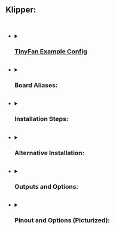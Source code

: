 ## Klipper:
<br>


<ul><li><details>
<summary><h3><a href="./TinyFan.cfg">TinyFan Example Config</a></h></summary>
</details></li></ul>


<ul><li><details>
<summary><h3>Board Aliases:</h></summary>
<pre>[mcu tinyfan]<br>serial: /dev/serial/by-id/usb-Klipper_rp2040_XXXXXXXXXXXX<br>restart_method: command<br><br>[board_pins tinyfan]<br>mcu: tinyfan<br>aliases:<br>	#FAN Ports:<br>	FAN1_PWM=gpio0, FAN1_RPM=gpio7,<br>	FAN2_PWM=gpio1, FAN2_RPM=gpio8,<br>	FAN3_PWM=gpio2, FAN3_RPM=gpio9,<br>	FAN4_PWM=gpio3, FAN4_RPM=gpio10,<br>	<br>	#AUX Ports:<br>	AUX1_PWM=gpio4, AUX1_RPM=gpio26,<br>	AUX2_PWM=gpio5, AUX2_RPM=gpio27,<br>	AUX3_PWM=gpio6, AUX3_RPM=gpio28,<br>	<br>	#GPIO Header:<br>	G1=gpio29, G2=gpio11, G3=gpio12,<br>	G4=gpio13, G5=gpio14, G6=gpio15,<br>	<br>	#Waveshare LED:<br>	LED=gpio16</pre>
</details></li></ul>


<ul><li>
<details>
 <summary><h3>Installation Steps:</h></summary>
 <li>ssh into your raspberry pi</li>
 <li>stop the klipper service <code>sudo systemctl stop klipper</code></li>
 <li>run <code>ls /dev</code> and keep the list open</li>
 <li>Connect the rp2040 to your raspberry while holding down the boot button</li>
 <li>run again <code>ls /dev</code> and look out for the added device, usually this is sda1</li>
 <li>chroot into your klipper directory <code>cd klipper</code></li>
 <li>cleanup all previous build files <code>make clean</code></li>
 <li>create a new build config <code>make menuconfig</code></li>
 <li>using the following settings</li>
 <p align="center"><img width="auto" src="../Images/klipper.png"></p>
 <li>run the build <code>make</code></li>
 <li>copy the firmware onto the rp2040</li>
 <pre>sudo mount /dev/sda1 /mnt<br>sudo cp out/klipper.uf2 /mnt<br>sudo umount /mnt</pre>
 <li>find your mcu address by running <code>ls /dev/serial/by-id/*</code></li>
 <li>add the new mcu to your printer.cfg</li>
 <pre>[mcu fans]<br>serial: /dev/serial/by-id/usb-Klipper_rp2040_XXXX</pre>
 <li>start the klipper service <code>sudo systemctl start klipper</code></li>
</details></li></ul>

<ul><li>
<details>
 <summary><h3>Alternative Installation:</h></summary>
 <li>ssh into your raspberry pi</li>
 <li>Connect the rp2040 to your raspberry while holding down the boot button</li>
 <li>stop the klipper service <code>sudo systemctl stop klipper</code></li>
 <li>chroot into your klipper directory <code>cd klipper</code></li>
 <li>cleanup all previous build files <code>make clean</code></li>
 <li>create a new build config <code>make menuconfig</code></li>
 <li>using the following settings</li>
 <p align="center"><img width="auto" src="../Images/klipper.png"></p>
 <li>run the build <code>make</code></li>
 <li>run <code>make flash FLASH_DEVICE="2e8a:0003"</code></li>
 <li>find your mcu address by running <code>ls /dev/serial/by-id/*</code></li>
 <li>add the new mcu to your printer.cfg</li>
 <pre>[mcu fans]<br>serial: /dev/serial/by-id/usb-Klipper_rp2040_XXXX</pre>
 <li>start the klipper service <code>sudo systemctl start klipper</code></li>
</details>
</li></ul>

<ul><li>
<details>
 <summary><h3>Outputs and Options:</h></summary>
 <details>
  <summary><h4>Fan1, Fan2, Fan3 and Fan4 are PWM Fans with RPM Output and selectable Voltage for 12 and 24V</h></summary>
  <pre>[fan_generic tinyfan_fan1]<br>pin: tinyfan:FAN1_PWM<br>tachometer_pin: ^tinyfan:FAN1_RPM<br>hardware_pwm: true<br>cycle_time: 0.00004<br><br>[fan_generic tinyfan_fan2]<br>pin: tinyfan:FAN2_PWM<br>tachometer_pin: ^tinyfan:FAN2_RPM<br>hardware_pwm: true<br>cycle_time: 0.00004<br><br>[fan_generic tinyfan_fan3]<br>pin: tinyfan:FAN3_PWM<br>tachometer_pin: ^tinyfan:FAN3_RPM<br>hardware_pwm: true<br>cycle_time: 0.00004<br><br>[fan_generic tinyfan_fan4]<br>pin: tinyfan:FAN4_PWM<br>tachometer_pin: ^tinyfan:FAN4_RPM<br>hardware_pwm: true<br>cycle_time: 0.00004</pre>
 </details>
 • Be aware that the 12V rail is only capable of a max of 1.5A<br>• Aux1, Aux2 and Aux3 are more versatile
<s>Adding more Thermistors</s>
 <details>
  <summary><h4>Driving more 5V, 12V and 24V Fans</h></summary>
  <p align="center"><img width="auto" src="../Images/AUX1_FAN_MOSFET.png"></p>
  <pre>[fan_generic tinyfan_aux1]<br>pin: tinyfan:AUX1_PWM<br>hardware_pwm: true<br>cycle_time: 0.00004<br><br>[fan_generic tinyfan_aux2]<br>pin: tinyfan:AUX2_PWM<br>hardware_pwm: true<br>cycle_time: 0.00004<br><br>[fan_generic tinyfan_aux2]<br>pin: tinyfan:AUX3_PWM<br>hardware_pwm: true<br>cycle_time: 0.00004</pre>
 </details>
 <details>
  <summary><h4>Driving 5V, 12V and 24V Leds</h></summary>
  <p align="center"><img width="auto" src="../Images/AUX1_LEDS.png"></p>
  <pre>[output_pin aux1_blue]<br>pin: tinyfan:AUX1_PWM<br>pwm: True<br>cycle_time: 0.0005<br>hardware_pwm: true<br><br>[output_pin aux2_red]<br>pin: tinyfan:AUX2_PWM<br>pwm: True<br>cycle_time: 0.0005<br>hardware_pwm: true<br><br>[output_pin aux3_green]<br>pin: tinyfan:AUX3_PWM<br>pwm: True<br>cycle_time: 0.0005<br>hardware_pwm: true</pre>
 </details>
 <details>
  <summary><h4>Driving Neopixels</h></summary>
  <p align="center"><img width="auto" src="../Images/AUX1_NEOPIXEL.png"></p>
  <pre>[neopixel fan_neopixels]<br>pin: tinyfan:AUX1_RPM<br>chain_count: 18</pre>
 </details>
</details>
</li></ul>
<ul><li><details>
 <summary><h3>Pinout and Options (Picturized):</h></summary>
 <p align="center"><img width="auto" src="../Images/TinyFan_Pinout.jpg"></p>
 <p align="center"><img width="auto" src="../Images/TinyFan_Options.jpg"></p>
</details></li></ul>
